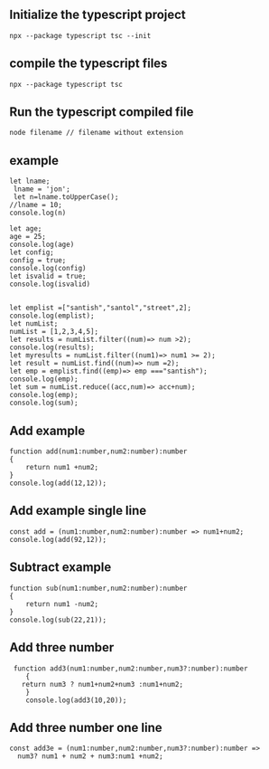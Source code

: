 
## Initialize the typescript project
```
npx --package typescript tsc --init
```

## compile the typescript files
```
npx --package typescript tsc
```

## Run the typescript compiled file
```
node filename // filename without extension
```

## example
```
let lname;
 lname = 'jon';
 let n=lname.toUpperCase();
//lname = 10;
console.log(n)

let age;
age = 25;
console.log(age)
let config;
config = true;
console.log(config)
let isvalid = true;
console.log(isvalid)


let emplist =["santish","santol","street",2];
console.log(emplist);
let numList;
numList = [1,2,3,4,5];
let results = numList.filter((num)=> num >2);
console.log(results);
let myresults = numList.filter((num1)=> num1 >= 2);
let result = numList.find((num)=> num =2);
let emp = emplist.find((emp)=> emp ==="santish");
console.log(emp);
let sum = numList.reduce((acc,num)=> acc+num);
console.log(emp);
console.log(sum);
```
## Add example
```
function add(num1:number,num2:number):number
{
    return num1 +num2;
}
console.log(add(12,12));
```
## Add example single line
```
const add = (num1:number,num2:number):number => num1+num2;
console.log(add(92,12));
```
## Subtract example

```
function sub(num1:number,num2:number):number
{
    return num1 -num2;
}
console.log(sub(22,21));
```
## Add three number
```
 function add3(num1:number,num2:number,num3?:number):number
    {
   return num3 ? num1+num2+num3 :num1+num2;
    }
    console.log(add3(10,20));
```
## Add three number one line
```
const add3e = (num1:number,num2:number,num3?:number):number =>
  num3? num1 + num2 + num3:num1 +num2;
```
